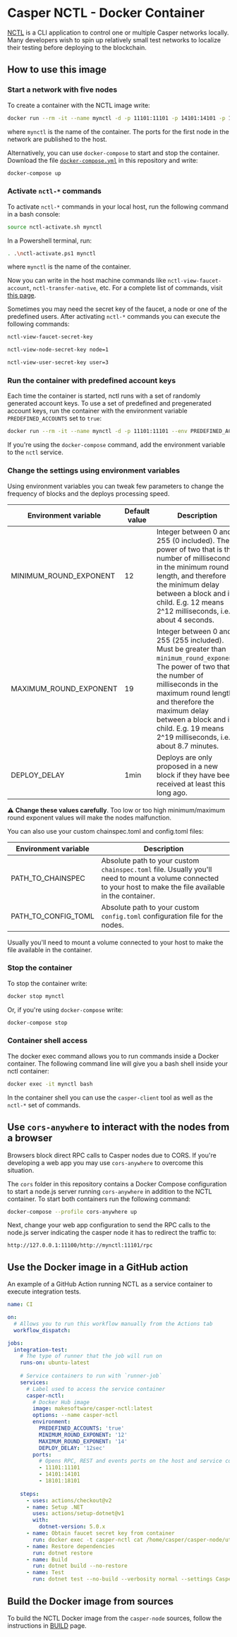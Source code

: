 # Casper NCTL - Docker Container

[NCTL](https://github.com/casper-network/casper-node/tree/release-1.4.3/utils/nctl) is a CLI application to control one or multiple Casper networks locally. Many developers wish to spin up relatively small test networks to localize their testing before deploying to the blockchain.

## How to use this image

### Start a network with five nodes

To create a container with the NCTL image write:

```bash
docker run --rm -it --name mynctl -d -p 11101:11101 -p 14101:14101 -p 18101:18101 makesoftware/casper-nctl
```

where `mynctl` is the name of the container. The ports for the first node in the network are published to the host.

Alternatively, you can use `docker-compose` to start and stop the container. Download the file [`docker-compose.yml`](https://raw.githubusercontent.com/make-software/casper-nctl-docker/master/docker-compose.yml) 
in this repository and write:

```bash 
docker-compose up
```

### Activate `nctl-*` commands

To activate `nctl-*` commands in your local host, run the following command in a bash console:

```bash
source nctl-activate.sh mynctl
```

In a Powershell terminal, run:

```bash
. .\nctl-activate.ps1 mynctl
```

where `mynctl` is the name of the container.

Now you can write in the host machine commands like `nctl-view-faucet-account`, `nctl-transfer-native`, etc. For a complete list of commands, visit [this page](https://github.com/casper-network/casper-node/blob/release-1.4.3/utils/nctl/docs/commands.md).

Sometimes you may need the secret key of the faucet, a node or one of the predefined users. After activating `nctl-*` commands you can execute the following commands:

```bash
nctl-view-faucet-secret-key
```

```bash
nctl-view-node-secret-key node=1
```

```bash
nctl-view-user-secret-key user=3
```

### Run the container with predefined account keys

Each time the container is started, nctl runs with a set of randomly generated account keys. To use a set of predefined and pregenerated account keys, run the container with the environment variable `PREDEFINED_ACCOUNTS` set to `true`:

```bash
docker run --rm -it --name mynctl -d -p 11101:11101 --env PREDEFINED_ACCOUNTS=true makesoftware/casper-nctl
```

If you're using the `docker-compose` command, add the environment variable to the `nctl` service.

### Change the settings using environment variables

Using environment variables you can tweak few parameters to change the frequency of blocks and the  deploys processing speed.

| Environment variable   | Default value | Description                                                                                                                                                                                                                                                                           |
|------------------------|---------------|---------------------------------------------------------------------------------------------------------------------------------------------------------------------------------------------------------------------------------------------------------------------------------------|
| MINIMUM_ROUND_EXPONENT | 12            | Integer between 0 and 255 (0 included).  The power of two that is the number of milliseconds in the minimum round length, and therefore the minimum delay between a block and its child.  E.g. 12 means 2^12 milliseconds, i.e. about 4 seconds.                                                   |
| MAXIMUM_ROUND_EXPONENT | 19            | Integer between 0 and 255 (255 included).  Must be greater than `minimum_round_exponent`.  The power of two that is the number of milliseconds in the maximum round length, and therefore the maximum delay between a block and its child.  E.g. 19 means 2^19 milliseconds, i.e. about 8.7 minutes. |
| DEPLOY_DELAY           | 1min          | Deploys are only proposed in a new block if they have been received at least this long ago.                                                                                                                                                                                           |

:warning: **Change these values carefully**. Too low or too high minimum/maximum round exponent values will make the nodes malfunction.

You can also use your custom chainspec.toml and config.toml files:

| Environment variable | Description                                                                                                                                                   |
|----------------------|---------------------------------------------------------------------------------------------------------------------------------------------------------------|
| PATH_TO_CHAINSPEC    | Absolute path to your custom `chainspec.toml` file. Usually you'll need to mount a volume connected to your host to make the file available in the container. |
| PATH_TO_CONFIG_TOML  | Absolute path to your custom `config.toml` configuration file for the nodes.                                                                                  |

Usually you'll need to mount a volume connected to your host to make the file available in the container.

### Stop the container

To stop the container write:

```bash
docker stop mynctl
```

Or, if you're using `docker-compose` write:

```bash
docker-compose stop
```

### Container shell access

The docker exec command allows you to run commands inside a Docker container. The following command line will give you a bash shell inside your nctl container:

```bash
docker exec -it mynctl bash
```

In the container shell you can use the `casper-client` tool as well as the `nctl-*` set of commands.

## Use `cors-anywhere` to interact with the nodes from a browser

Browsers block direct RPC calls to Casper nodes due to CORS. If you're developing a web app you may use `cors-anywhere` to overcome this situation. 

The `cors` folder in this repository contains a Docker Compose configuration to start a node.js server running `cors-anywhere` in addition to the NCTL container. To start both containers run the following command:

```bash
docker-compose --profile cors-anywhere up
```

Next, change your web app configuration to send the RPC calls to the node.js server indicating the casper node it has to redirect the traffic to:

```
http://127.0.0.1:11100/http://mynctl:11101/rpc
```

## Use the Docker image in a GitHub action

An example of a GitHub Action running NCTL as a service container to execute integration tests.

```yaml
name: CI

on:
  # Allows you to run this workflow manually from the Actions tab
  workflow_dispatch:

jobs:
  integration-test:
    # The type of runner that the job will run on
    runs-on: ubuntu-latest
    
    # Service containers to run with `runner-job`
    services:
      # Label used to access the service container
      casper-nctl:
        # Docker Hub image
        image: makesoftware/casper-nctl:latest
        options: --name casper-nctl
        environment:
          PREDEFINED_ACCOUNTS: 'true'
          MINIMUM_ROUND_EXPONENT: '12'
          MAXIMUM_ROUND_EXPONENT: '14'
          DEPLOY_DELAY: '12sec'        
        ports:
          # Opens RPC, REST and events ports on the host and service container
          - 11101:11101
          - 14101:14101
          - 18101:18101
          
    steps:
      - uses: actions/checkout@v2
      - name: Setup .NET
        uses: actions/setup-dotnet@v1
        with:
          dotnet-version: 5.0.x
      - name: Obtain faucet secret key from container
        run: docker exec -t casper-nctl cat /home/casper/casper-node/utils/nctl/assets/net-1/faucet/secret_key.pem > Casper.Network.SDK.Test/TestData/faucetact.pem
      - name: Restore dependencies
        run: dotnet restore
      - name: Build
        run: dotnet build --no-restore
      - name: Test
        run: dotnet test --no-build --verbosity normal --settings Casper.Network.SDK.Test/test.runsettings --filter="TestCategory=NCTL" 
```

## Build the Docker image from sources

To build the NCTL Docker image from the `casper-node` sources, follow the instructions in [BUILD](./BUILD.md) page.